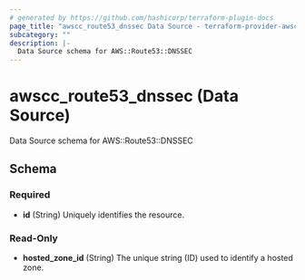 ```yaml
---
# generated by https://github.com/hashicorp/terraform-plugin-docs
page_title: "awscc_route53_dnssec Data Source - terraform-provider-awscc"
subcategory: ""
description: |-
  Data Source schema for AWS::Route53::DNSSEC
---
```


# awscc_route53_dnssec (Data Source)

Data Source schema for AWS::Route53::DNSSEC



<!-- schema generated by tfplugindocs -->
## Schema

### Required

- **id** (String) Uniquely identifies the resource.

### Read-Only

- **hosted_zone_id** (String) The unique string (ID) used to identify a hosted zone.


